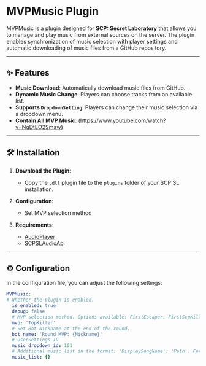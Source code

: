 # MVPMusic Plugin

MVPMusic is a plugin designed for **SCP: Secret Laboratory** that allows you to manage and play music from external sources on the server. The plugin enables synchronization of music selection with player settings and automatic downloading of music files from a GitHub repository.

---

## ✨ Features

- **Music Download**: Automatically download music files from GitHub.
- **Dynamic Music Change**: Players can choose tracks from an available list.
- **Supports `DropdownSetting`**: Players can change their music selection via a dropdown menu.
- **Contain All MVP Music**: (https://www.youtube.com/watch?v=NqDtEO2Smaw)
---

## 🛠️ Installation

1. **Download the Plugin**:
   - Copy the `.dll` plugin file to the `plugins` folder of your SCP:SL installation.

2. **Configuration**:
   - Set MVP selection method

3. **Requirements**:
   - [AudioPlayer](https://github.com/Antoniofo/AudioPlayer/releases/download/v2.3.0/AudioPlayer.dll)
   - [SCPSLAudioApi](https://github.com/CedModV2/SCPSLAudioApi/releases/download/0.0.8/SCPSLAudioApi.dll)
---

## ⚙️ Configuration

In the configuration file, you can adjust the following settings:

```yaml
MVPMusic:
# Whether the plugin is enabled.
  is_enabled: true
  debug: false
  # MVP selection method. Options available: FirstEscaper, FirstScpKiller, TopKiller, TopDamageDealer.
  mvp: 'TopKiller'
  # Set Bot Nickname at the end of the round.
  bot_name: 'Round MVP: {Nickname}'
  # UserSettings ID
  music_dropdown_id: 101
  # Additional music list in the format: 'DisplaySongName': 'Path'. For example, 'TakeMeOut': 'MVPMusic/takemeout.ogg'.
  music_list: {}
```
